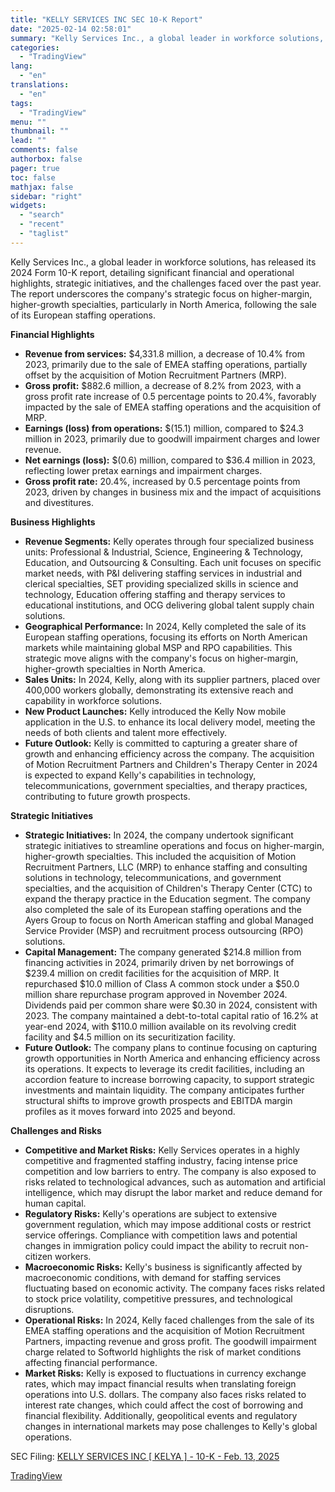 ```yaml
---
title: "KELLY SERVICES INC SEC 10-K Report"
date: "2025-02-14 02:58:01"
summary: "Kelly Services Inc., a global leader in workforce solutions, has released its 2024 Form 10-K report, detailing significant financial and operational highlights, strategic initiatives, and the challenges faced over the past year. The report underscores the company's strategic focus on higher-margin, higher-growth specialties, particularly in North America, following the sale..."
categories:
  - "TradingView"
lang:
  - "en"
translations:
  - "en"
tags:
  - "TradingView"
menu: ""
thumbnail: ""
lead: ""
comments: false
authorbox: false
pager: true
toc: false
mathjax: false
sidebar: "right"
widgets:
  - "search"
  - "recent"
  - "taglist"
---
```


Kelly Services Inc., a global leader in workforce solutions, has released its 2024 Form 10-K report, detailing significant financial and operational highlights, strategic initiatives, and the challenges faced over the past year. The report underscores the company's strategic focus on higher-margin, higher-growth specialties, particularly in North America, following the sale of its European staffing operations.

**Financial Highlights**

* **Revenue from services:** $4,331.8 million, a decrease of 10.4% from 2023, primarily due to the sale of EMEA staffing operations, partially offset by the acquisition of Motion Recruitment Partners (MRP).
* **Gross profit:** $882.6 million, a decrease of 8.2% from 2023, with a gross profit rate increase of 0.5 percentage points to 20.4%, favorably impacted by the sale of EMEA staffing operations and the acquisition of MRP.
* **Earnings (loss) from operations:** $(15.1) million, compared to $24.3 million in 2023, primarily due to goodwill impairment charges and lower revenue.
* **Net earnings (loss):** $(0.6) million, compared to $36.4 million in 2023, reflecting lower pretax earnings and impairment charges.
* **Gross profit rate:** 20.4%, increased by 0.5 percentage points from 2023, driven by changes in business mix and the impact of acquisitions and divestitures.

**Business Highlights**

* **Revenue Segments:** Kelly operates through four specialized business units: Professional & Industrial, Science, Engineering & Technology, Education, and Outsourcing & Consulting. Each unit focuses on specific market needs, with P&I delivering staffing services in industrial and clerical specialties, SET providing specialized skills in science and technology, Education offering staffing and therapy services to educational institutions, and OCG delivering global talent supply chain solutions.
* **Geographical Performance:** In 2024, Kelly completed the sale of its European staffing operations, focusing its efforts on North American markets while maintaining global MSP and RPO capabilities. This strategic move aligns with the company's focus on higher-margin, higher-growth specialties in North America.
* **Sales Units:** In 2024, Kelly, along with its supplier partners, placed over 400,000 workers globally, demonstrating its extensive reach and capability in workforce solutions.
* **New Product Launches:** Kelly introduced the Kelly Now mobile application in the U.S. to enhance its local delivery model, meeting the needs of both clients and talent more effectively.
* **Future Outlook:** Kelly is committed to capturing a greater share of growth and enhancing efficiency across the company. The acquisition of Motion Recruitment Partners and Children's Therapy Center in 2024 is expected to expand Kelly's capabilities in technology, telecommunications, government specialties, and therapy practices, contributing to future growth prospects.

**Strategic Initiatives**

* **Strategic Initiatives:** In 2024, the company undertook significant strategic initiatives to streamline operations and focus on higher-margin, higher-growth specialties. This included the acquisition of Motion Recruitment Partners, LLC (MRP) to enhance staffing and consulting solutions in technology, telecommunications, and government specialties, and the acquisition of Children's Therapy Center (CTC) to expand the therapy practice in the Education segment. The company also completed the sale of its European staffing operations and the Ayers Group to focus on North American staffing and global Managed Service Provider (MSP) and recruitment process outsourcing (RPO) solutions.
* **Capital Management:** The company generated $214.8 million from financing activities in 2024, primarily driven by net borrowings of $239.4 million on credit facilities for the acquisition of MRP. It repurchased $10.0 million of Class A common stock under a $50.0 million share repurchase program approved in November 2024. Dividends paid per common share were $0.30 in 2024, consistent with 2023. The company maintained a debt-to-total capital ratio of 16.2% at year-end 2024, with $110.0 million available on its revolving credit facility and $4.5 million on its securitization facility.
* **Future Outlook:** The company plans to continue focusing on capturing growth opportunities in North America and enhancing efficiency across its operations. It expects to leverage its credit facilities, including an accordion feature to increase borrowing capacity, to support strategic investments and maintain liquidity. The company anticipates further structural shifts to improve growth prospects and EBITDA margin profiles as it moves forward into 2025 and beyond.

**Challenges and Risks**

* **Competitive and Market Risks:** Kelly Services operates in a highly competitive and fragmented staffing industry, facing intense price competition and low barriers to entry. The company is also exposed to risks related to technological advances, such as automation and artificial intelligence, which may disrupt the labor market and reduce demand for human capital.
* **Regulatory Risks:** Kelly's operations are subject to extensive government regulation, which may impose additional costs or restrict service offerings. Compliance with competition laws and potential changes in immigration policy could impact the ability to recruit non-citizen workers.
* **Macroeconomic Risks:** Kelly's business is significantly affected by macroeconomic conditions, with demand for staffing services fluctuating based on economic activity. The company faces risks related to stock price volatility, competitive pressures, and technological disruptions.
* **Operational Risks:** In 2024, Kelly faced challenges from the sale of its EMEA staffing operations and the acquisition of Motion Recruitment Partners, impacting revenue and gross profit. The goodwill impairment charge related to Softworld highlights the risk of market conditions affecting financial performance.
* **Market Risks:** Kelly is exposed to fluctuations in currency exchange rates, which may impact financial results when translating foreign operations into U.S. dollars. The company also faces risks related to interest rate changes, which could affect the cost of borrowing and financial flexibility. Additionally, geopolitical events and regulatory changes in international markets may pose challenges to Kelly's global operations.

SEC Filing: [KELLY SERVICES INC [ KELYA ] - 10-K - Feb. 13, 2025](https://www.sec.gov/Archives/edgar/data/55135/000005513525000007/kelya-20241229.htm)

[TradingView](https://www.tradingview.com/news/tradingview:e59137b4ea745:0-kelly-services-inc-sec-10-k-report/)
